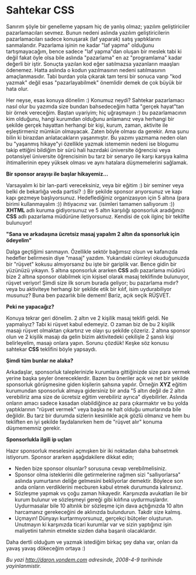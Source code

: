 # Sahtekar CSS
Sanırım şöyle bir genelleme yapsam hiç de yanlış olmaz; yazılım
geliştiriciler pazarlamacıları sevmez. Bunun nedeni aslında yazılım
geliştiricilerin pazarlamacıları sadece konuşarak (laf yaparak) satış
yaptıklarını sanmalarıdır. Pazarlama işinin ne kadar "laf yapma"
olduğunu tartışmayacağım, bence sadece "laf yapma"dan oluşan bir meslek
tabi ki değil fakat öyle olsa bile aslında "pazarlama" en az
"programlama" kadar değerli bir iştir. Sonuçta yazılan kod eğer
satılmazsa yazanların maaşları ödenemez. Hatta aslında o kodun
yazılmasının nedeni satılmasının amaçlanmasıdır. Tabi burdan yola
çıkarak tam tersi bir sonuca varıp "kod yazmak" değil esas
"pazarlayabilmek" önemlidir demek de çok büyük bir hata olur.

Her neyse, esas konuya dönelim :) Konumuz neydi? Sahtekar pazarlamacı
nasıl olur bu yazımda size bundan bahsedeceğim hatta "gerçek hayat"tan
bir örnek vereceğim. Baştan uyariyim; hiç uğraşmayın :) bu
pazarlamacının kim olduğunu, hangi kurumdan olduğunu anlamanız veya
herhangi bir şekilde gerçek hayattan herhangi bir kişi, kurum, zaman,
aktivite ile eşleştirmeniz mümkün olmayacak. Zaten böyle olması da
gerekir. Ama şunu bilin ki birazdan anlatacakların yaşanmıştır. Bu
yazımı yazmama neden olan bu "yaşanmış hikaye"yi özellikle yazmak
istememin nedeni ise blogumu takip ettiğini bildiğim bir sürü hali
hazırdaki üniversite öğrencisi veya potansiyel üniversite öğrencisinin
bu tarz bir senaryo ile karşı karşıya kalma ihtimallerinin epey yüksek
olması ve aynı hatalara düşmemelerini sağlamak.

**Bir sponsor arayışı ile başlar hikayemiz...**

Varsayalım ki bir lan-parti vereceksiniz, veya bir eğitim :) bir seminer
veya belki de bekarlığa veda partisi? :) Bir şekilde sponsor arıyorsunuz
ve kapı kapı gezmeye başlıyorsunuz. Hedeflediğiniz organizasyon için 5
altına (para birimi kullanmayalım :)) ihtiyacınız var. (isimleri tamamen
sallıyorum :)) **XHTML** adlı kuruma gidiyorsunuz ve 5 altın karşılığı
sponsorluk aradığınızı **CSS** adlı pazarlama müdürüne iletiyorsunuz.
Kendisi de çok ilginç bir teklifte bulunuyor!

**"Sana ve arkadaşına ücretsiz masaj yapalım 2 altın da sponsorluk için
ödeyelim"**

Dalga geçtiğimi sanmayın. Özellikle sektör bağımsız olsun ve kafanızda
hedefler belirmesin diye "masaj" yazdım. Yukarıdaki cümleyi okuduğunuzda
bir "rüşvet" kokusu almıyorsanız bu işte bir gariplik var. Bence gidin
bir yüzünüzü yıkayın. 5 altına sponsorluk ararken **CSS** adlı pazarlama
müdürü bize 2 altına sponsor olabilmek için kişisel olarak masaj
teklifinde bulunuyor, rüşvet veriyor! Şimdi size ilk sorum burada
geliyor; bu pazarlama mıdır? veya bu aktiviteye herhangi bir şekilde
etik bir kılıf, isim uydurabiliyor musunuz? Buna ben pazarlık bile
demem! Bariz, açık seçik RÜŞVET.

**Peki ne yapacağız?**

Konuya tekrar geri dönelim. 2 altın ve 2 kişilik masaj teklifi geldi. Ne
yapmalıyız? Tabi ki rüşvet kabul edemeyiz. O zaman biz de bu 2 kişilik
masajı rüşvet olmaktan çıkartırız ve olayı şu şekilde çözeriz. 2 altına
sponsor olun ve 2 kişilik masajı da gelin bizim aktivitedeki çekilişle 2
şanslı kişi belirleyelim, masajı onlara yapın. Sorunu çözdük! Keşke söz
konusu sahtekar **CSS** teklifini böyle yapsaydı.

**Şimdi tüm bunlar ne alaka?**

Arkadaşlar, sponsorluk taleplerinizle kurumlara gittiğinizde size para
vermek yerine başka şeyler önereceklerdir. Bazen bu öneriler açık ve net
bir şekilde sponsorluk görüşmesine giden kişilerin şahsına yapılır.
Örneğin **XYZ** eğitim kurumundan sponsorluk almaya gidersiniz bir anda
"5 altın değil de 2 altın verebiliriz ama size de ücretsiz eğitim
verebiliriz ayrıca" diyebilirler. Aslında onların amacı sadece kasadan
olabildiğince az para çıkarmaktır ve bu yolda yaptıklarının "rüşvet
vermek" veya başka ne halt olduğu umurlarında bile değildir. Bu tarz bir
durumda sizlerin kesinlikle açık gözlü olmanız ve hem bu tekliften en
iyi şekilde faydalanırken hem de "rüşvet alır" konuma düşmememniz
gerekir.

**Sponsorlukla ilgili ip uçları**

Hazır sponsorluk meselesini açmışken bir iki noktadan daha bahsetmek
istiyorum. Sponsor ararken aşağıdakilere dikkat edin;

-   Neden bize sponsor olsunlar? sorusuna cevap verebilmelisiniz.
-   Sponsor olma isteklerini dile getirmelerine rağmen sizi
    "sallıyorlarsa" aslında yumurtanın deliğe gelmesini bekliyorlar
    demektir. Böylece son anda onların verdiklerini mecburen kabul etmek
    durumunda kalırsınız.
-   Sözleşme yapmak vs çoğu zaman hikayedir. Karşınızda avukatları ile
    bir kurum bulunur ve sözleşmeyi gereği gibi kılıfına uydurmuşlardır.
    Uydurmasalar bile 10 altınlık bir sözleşme için dava açtığınızda 10
    altın harcamanız gerekeceğini de aklınızda bulundurun. Takdir size
    kalmış.
-   Uçmayın! Dünyayı kurtarmıyorsunuz, gerçekçi bütçeler oluşturun.
    Unutmayın ki karşınızda ticari kurumlar var ve sizin yaptığınız işin
    maliyetini tahmin etmekte sizden daha başarılı olacaklardır.

Daha dertli olduğum ve yazmak istediğim birkaç şey daha var, onları da
yavaş yavaş dökeceğim ortaya :)



*Bu yazi http://daron.yondem.com adresinde, 2008-4-9 tarihinde yayinlanmistir.*
